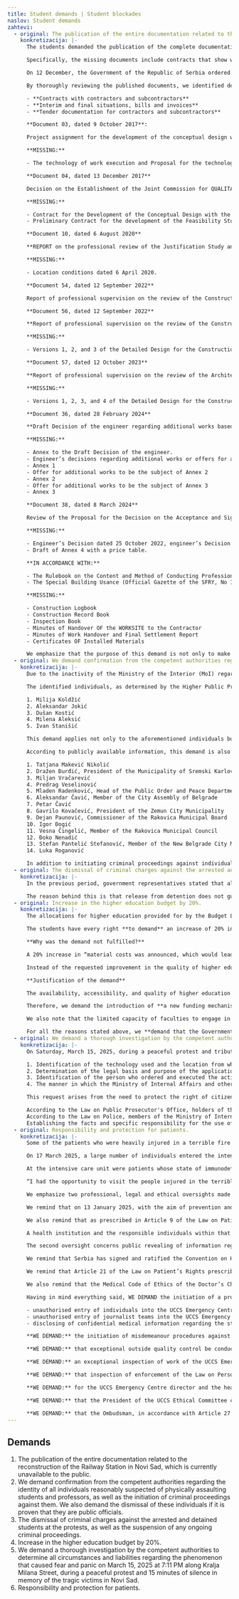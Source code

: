 ```yaml
---
title: Student demands | Student blockades
naslov: Student demands
zahtevi:
  - original: The publication of the entire documentation related to the reconstruction of the Railway Station in Novi Sad, which is currently unavailable to the public.
    konkretizacija: |-
      The students demanded the publication of the complete documentation related to the reconstruction of the Railway Station in Novi Sad. The initial response to this demand was that only the Prosecutor’s Office had access to the documentation, but shortly thereafter, it was partially published by other state authorities. Our colleagues from technical faculties, as well as from the Association of Architects of Serbia, have noticed that the published documents are missing key documentation necessary to establish the criminal responsibility of those who managed the reconstruction of the Railway Station and were involved in it.

      Specifically, the missing documents include contracts that show who did what on the Railway Station and how much it cost, why the reconstruction cost increased fivefold, as well as who is responsible for the Railway Station being ceremonially opened twice without an occupancy permit.

      On 12 December, the Government of the Republic of Serbia ordered the Ministry of Construction, Transport, and Infrastructure (MCTI) to publish all documents “at their disposal” and “related to the possible commission of a criminal offense due to the collapse of the canopy on the station building in Novi Sad.” This formulation leaves room for the Ministry to withhold certain documents if it deems them unavailable or not related to the canopy collapse. As a result, 195 documents were published, compared to the 857 held by the Prosecutor’s Office.

      By thoroughly reviewing the published documents, we identified deficiencies, of which the key ones are as follows:

      - **Contracts with contractors and subcontractors**
      - **Interim and final situations, bills and invoices**
      - **Tender documentation for contractors and subcontractors**

      **Document 03, dated 9 October 2017**:

      Project assignment for the development of the conceptual design with a Justification Study for the modernization, reconstruction, and construction of the BG-SU-State Border Railway.

      **MISSING:**

      - The technology of work execution and Proposal for the technology, organization, and dynamics of work execution in accordance with the characteristics of the designed facilities (as required by the project assignment).

      **Document 04, dated 13 December 2017**

      Decision on the Establishment of the Joint Commission for QUALITATIVE, QUANTITATIVE, AND FINANCIAL DOCUMENTATION CONTROL subject to the Contract for the Development of the Conceptual Design with the Justification Study for the section of the NS-SU- State Border Railway.

      **MISSING:**

      - Contract for the Development of the Conceptual Design with the Justification Study for the section of the NS-SU-State Border (Kelebija) Railway, No 340-01-00493/2017-04, dated 20 October 2017, between the Republic of Serbia, the Institute of Transportation CIP, and the Serbian Railways Infrastructure JSC.
      - Preliminary Contract for the development of the Feasibility Study for the modernization of the BG-SU-State Border (Kelebija) Railway, dated 14 April 2015, No 340-01-00073/2015-01, between the Republic of Serbia and the Institute of Transportation CIP.

      **Document 10, dated 6 August 2020**

      **REPORT on the professional review of the Justification Study and the Conceptual Design (CD)**

      **MISSING:**

      - Location conditions dated 6 April 2020.

      **Document 54, dated 12 September 2022**

      Report of professional supervision on the review of the Construction Design 2/9.1.1.1 – static calculation – Version 3 of the Detailed Design (DD).

      **Document 56, dated 12 September 2022**

      **Report of professional supervision on the review of the Construction Design 2/9.1.1.1. – reinforcement and steel details – Version 3 of the Detailed Design (DD).**

      **MISSING:**

      - Versions 1, 2, and 3 of the Detailed Design for the Construction Design.

      **Document 57, dated 12 October 2023**

      **Report of professional supervision on the review of the Architectural Design – Detailed Design (DD) – Version 4**

      **MISSING:**

      - Versions 1, 2, 3, and 4 of the Detailed Design for the Construction Design.

      **Document 36, dated 28 February 2024**

      **Draft Decision of the engineer regarding additional works based on the instructions from the Financier/Client, to be the subject of Annex 4.**

      **MISSING:**

      - Annex to the Draft Decision of the engineer.
      - Engineer’s decisions regarding additional works or offers for additional works to be the subject of Annex 1.
      - Annex 1
      - Offer for additional works to be the subject of Annex 2
      - Annex 2
      - Offer for additional works to be the subject of Annex 3
      - Annex 3

      **Document 38, dated 8 March 2024**

      Review of the Proposal for the Decision on the Acceptance and Signing of Annex 4 to the Commercial Contract dated 7 July 2018.

      **MISSING:**

      - Engineer’s Decision dated 25 October 2022, engineer’s Decision dated 3 October 2022, engineer’s Decision dated 8 March 2024.
      - Draft of Annex 4 with a price table.

      **IN ACCORDANCE WITH:**

      - The Rulebook on the Content and Method of Conducting Professional Supervision (Official Gazette of the Republic of Serbia, Nos 22/2015 and 24/2017).
      - The Special Building Usance (Official Gazette of the SFRY, No 18/77).

      **MISSING:**

      - Construction Logbook
      - Construction Record Book
      - Inspection Book
      - Minutes of Handover OF the WORKSITE to the Contractor
      - Minutes of Work Handover and Final Settlement Report
      - Certificates OF Installed Materials

      We emphasize that the purpose of this demand is not only to make the documentation available to the public but also to encourage the Prosecutor’s Office to review it within the scope of its functioning system and subsequently take actions provided for by law.
  - original: We demand confirmation from the competent authorities regarding the identity of all individuals reasonably suspected of physically assaulting students and professors, as well as the initiation of criminal proceedings against them. We also demand the dismissal of these individuals if it is proven that they are public officials.
    konkretizacija: |-
      Due to the inactivity of the Ministry of the Interior (MoI) regarding this demand, the Dean of the Faculty of Dramatic Arts (FDA), Full Professor, filed a criminal complaint with the Third Basic Public Prosecutor’s Office on behalf of the Faculty on 2 December 2024. The criminal complaint concerns individuals reasonably suspected of physically assaulting students and professors of the Faculty on 22 November 2024, committing the criminal offense of Violent Behavior and Violent Behavior at a Public Gathering or Sporting Event.

      The identified individuals, as determined by the Higher Public Prosecutor’s Office in Belgrade, are:

      1. Milija Koldžić
      2. Aleksandar Jokić
      3. Dušan Kostić
      4. Milena Aleksić
      5. Ivan Stanišić

      This demand applies not only to the aforementioned individuals but also to any future individuals who physically assault students, professors, or any other persons participating in peaceful civil gatherings.

      According to publicly available information, this demand is also extended to individuals whose identities have not yet been confirmed by the competent authorities but are suspected to be:

      1. Tatjana Makević Nikolić
      2. Dražen Đurđić, President of the Municipality of Sremski Karlovci
      3. Miljan Vračarević
      4. Predrag Veselinović
      5. Mladen Radenković, Head of the Public Order and Peace Department, Belgrade Police Directorate
      6. Aleksandar Čavić, Member of the City Assembly of Belgrade
      7. Petar Čavić
      8. Gavrilo Kovačević, President of the Zemun City Municipality
      9. Dejan Paunović, Commissioner of the Rakovica Municipal Board
      10. Igor Đogić
      11. Vesna Čingelić, Member of the Rakovica Municipal Council
      12. Đoko Nenadić
      13. Stefan Pantelić Stefanović, Member of the New Belgrade City Municipality Council
      14. Luka Roganović

      In addition to initiating criminal proceedings against individuals who physically assaulted professors and students, and for whom this is to be confirmed, if it transpires that these individuals are public officials, in accordance with Article 2, paragraph 1, 3-4 of the Law on Prevention of Corruption and Article 112, paragraph 3 of the Criminal Code, we simultaneously demand their dismissal from office.
  - original: The dismissal of criminal charges against the arrested and detained students at the protests, as well as the suspension of any ongoing criminal proceedings.
    konkretizacija: |-
      In the previous period, government representatives stated that all participants in the civil protests had been released. However, this is not considered fulfillment of the demand.

      The reason behind this is that release from detention does not guarantee that these individuals will not be criminally prosecuted or that a conviction will not be rendered against them. In line with this, we demand that criminal charges against all students and professors who participated in civil protests be dismissed, and if criminal proceedings are ongoing, they should be suspended.
  - original: Increase in the higher education budget by 20%.
    konkretizacija: |-
      The allocations for higher education provided for by the Budget Law of the Republic of Serbia for 2025 from the sources of General Budget Revenues and Income amount to **60.15 billion dinars**. The allocations for higher education include items from the budget for Higher and University Education (Chapter 26.4), Student Standard (Chapter 26.5), and the Criminal Police University (Chapter 15.1).

      The students have every right **to demand** an increase of 20% in the aforementioned funds (i.e., an increase of approximately **12.03 billion dinars**, or **102.8 million euros**), which would bring the level of investment in higher education closer to that of Central and Eastern European countries (1.71% of GDP, according to OECD methodology).

      **Why was the demand not fulfilled?**

      A 20% increase in “material costs was announced, which would lead to an overall budget increase of only 4% (i.e., 22 million euros). “Material costs,” therefore, **refer only to a segment of the budget** for Higher and University Education.

      Instead of the requested improvement in the quality of higher education, part of the public has been misled into believing that the demand has been met.

      **Justification of the demand**

      The availability, accessibility, and quality of higher education are the standards of a progressive society, and its financing must not be questioned. The state is obliged to provide conditions in which higher education is a choice available to everyone, with a quality that is competitive on global university rankings. Shifting the financial burden from students to the budgetary income would significantly ease the conditions of studying at all levels, enabling greater participation of financially disadvantaged groups in higher education.

      Therefore, we demand the introduction of **a new funding mechanism** that, following amendments and supplements to the Law on Higher Education, would provide faculties with funds **equivalent to 50% of the total value of ECTS points** that students would otherwise pay. This would increase the funding for higher education without changing the actual cost of ECTS points (set by the faculties), **and students would pay 50% lower tuition fees than the full amount**. We consider this the first step toward free education. Furthermore, we demand that the remaining funds be evenly distributed between other budget categories, including Student Standards and Higher and University Education, excluding salaries and other employee income.

      We also note that the limited capacity of faculties to engage in scientific research hinders society in terms of technological and economic potential, while insufficient funding for research leads to the devaluation of the professional workforce and encourages their emigration from the country.

      For all the reasons stated above, we **demand that the Government**, based on Article 123, paragraph 4 of the Constitution of the Republic of Serbia and Article 150, paragraph 1 in conjunction with Article 171 of the Rules of Procedure of the National Assembly, submit to the National Assembly a **Proposal for Amendments and Supplements to the Budget Law of the Republic of Serbia for 2025**, in order to increase the budget for higher education by **12.03 billion dinars**. Additionally, we demand the **amendments and supplements to the Law on Higher Education**, which would oblige the state to contribute 50% of the total value of ECTS points. We consider the demands to be met when the National Assembly finally adopts the submitted Proposal in its original form, with the requested amendments and supplements to the Law on Higher Education. We remind you that in accordance with Article 106 of the Constitution of the Republic of Serbia, an extraordinary session can be convened, which would lead to the prompt unblocking of universities, provided that the first three demands have been met. By fulfilling these demands, the total allocation for higher education would amount to 110.55 billion dinars, and the share of spending on higher education in Serbia would thus reach **1.11% of the GDP**, which we consider the minimum acceptable level of investment in future budget laws.
  - original: We demand a thorough investigation by the competent authorities to determine all circumstances and liabilities regarding the phenomenon that caused fear and panic on March 15, 2025 at 7:11 PM along Kralja Milana Street, during a peaceful protest and 15 minutes of silence in memory of the tragic victims in Novi Sad.
    konkretizacija: |-
      On Saturday, March 15, 2025, during a peaceful protest and tribute to the victims in Novi Sad, a phenomenon of unknown origin occurred, which caused fear and panic among citizens. Given the seriousness of this event and its potential safety implications, and in accordance with the legal obligations of the competent authorities in the field of maintaining public order, peace and safety of citizens, we demand the conduct of a thorough investigation, as well as determining all relevant circumstances, including:

      1. Identification of the technology used and the location from which the unidentified phenomenon was caused;
      2. Determination of the legal basis and purpose of the application of the unidentified technology, as well as the determination of the grounds and justification of its application on March 15, 2025;
      3. Identification of the person who ordered and executed the action that led to the unidentified phenomenon, and the initiation of appropriate proceedings in accordance with the law, without delay;
      4. The manner in which the Ministry of Internal Affairs and other competent authorities will prevent the unfounded and unjustified application of unidentified technology as a means of coercion during peaceful gatherings of citizens in the future.

      This request arises from the need to protect the right of citizens to a peaceful assembly, which is clearly defined in the Constitution of the Republic of Serbia and the Law on the National Assembly. The rights to freedom of assembly and expression of opinion are one of the fundamental pillars of a democratic society. It is evident that this is an act of intimidation of citizens and a violation of fundamental human rights.

      According to the Law on Public Prosecutor's Office, holders of the Public Prosecutor's Office are expected to perform their duties professionally, conscientiously, impartially, fairly and without unnecessary delay, and to respect the independence of the Public Prosecutor's Office.
      According to the Law on Police, members of the Ministry of Internal Affairs are expected to behave professionally, to act impartially and depoliticized, and to respect legal regulations.
      Establishing the facts and specific responsibility for the use of unidentified technology as a means of coercion during a peaceful tribute to the victims in Novi Sad is a key step towards ensuring the protection of human rights and preventing similar incidents in the future.
  - original: Responsibility and protection for patients.
    konkretizacija: |-
      Some of the patients who were heavily injured in a terrible fire in the town of Kočani inNorth Macedonia were transported to Belgrade for treatment and were situated at the intensive care unit of the Emergency Centre of the University Clinical Centre of Serbia (UCCS).

      On 17 March 2025, a large number of individuals entered the intensive care unit, including the President of the Republic of Serbia, the Minister of Health who had resigned and a journalist team. These individuals violated several hygiene measures which serve to protect patients from risk factors which may lead to serious endangerment of their health and life. The oversights, among other things, include: not using the adequate footwear and clothing, not using the adequate sterile equipment for audiovisual equipment, improper wearing of medical gowns, removal of medical face masks while giving statements to the media, touching patients without using sterile gloves.

      At the intensive care unit were patients whose state of immunodeficiency, caused by thermal skin damage, places them in extreme risk of infections which would eventually endanger their health and life, of which preventable hospital infections are the most dangerous and ethically and morally unacceptable. Through these oversights the rules of the medicinal profession and ethical code were flagrantly broken. Photographs and video recordings showing the heavily injured patients were published in native media. We stress that these patients are foreign citizens, among whom many are underage individuals. Some of the recordings prove the access of an unauthorised individual to a patient’s temperature chart, which is a confidential medical document. Through the President of Serbia’s press statement, the public gained insight into confidential medical information which were put forward in the following way:

      “I had the opportunity to visit the people injured in the terrible tragedy in Kočani in North Macedonia. Nine of them are here at the Clinical Centre. I previously visited two of them, then together we visited seven of them. The last person we visited was in life-threatening condition, the rest are not, although that should not be said. The burn degree is from four percent to, to not scare the families, much higher levels.“

      We emphasize two professional, legal and ethical oversights made on this occasion. The first oversight concerns the entry of the President of the Republic and numerous members of journalist teams into the intensive care unit of one of the most prestigious health institutions in Serbia, without adequate protection, endangering the health of patients with burns which are susceptible to infection. One of the photographs even depicts the President touching such a patient without sterile gloves.

      We remind that on 13 January 2025, with the aim of prevention and control of the spread of respiratory infections, the Central Commission for Hospital Infections of the UCCS implemented visiting restrictions for all hospitalised patients at all UCCS clinics.

      We also remind that as prescribed in Article 9 of the Law on Patient’s Rights, the patient has the right to timely and quality health service in accordance with their health condition and established professional standards. The right to the quality of health service includes the corresponding level of health service and humane treatment of the patient. The patient’s right to safety in ensuring health protection is guaranteed by Article 10 of the Law on Patient’s Rights, and as such the health institution is obligated to ensure safety while providing healthcare, and to continually track risk factors and take steps to reduce them.

      A health institution and the responsible individuals within that institution which allow a large number of unauthorised and inadequately trained individuals to enter the intensive care unit and record, photograph and even touch patients in critical condition, break elementary rules of their profession and the protocols regarding handling immunocompromised patients.

      The second oversight concerns public revealing of information regarding the health status of patients.

      We remind that Serbia has signed and ratified the Convention on Human Rights and Biomedicine, which states that everyone has the right to respect of privacy regarding information on their health (Article 10 of the Convention). The European Court of Human Rights particularly insists in its practice on the protection of the right to respect of privacy in the context of protecting health information. It is the duty of the state not only to ensure conditions for enjoyment of the rights to dignity and privacy, but to actively ensure those rights are NOT being violated.

      We remind that Article 21 of the Law on Patient’s Rights prescribes that information on health status is particularly sensitive information regarding the patient’s identity. All healthcare workers and co-workers are obligated to safekeep this information, as well as all other persons employed in healthcare institutions and health insurance organisations, who have access to that information solely for the sake of practising their profession regulated by law. Anyone who, without authorisation or consent of a patient or legal representative, reveals information about another’s health status in public, is responsible for revealing particularly sensitive information. The aforementioned individuals can only be released from their obligation to safekeep the patient’s health information by written acceptance from the patient or their legal representative, or based on a court decision (Article 22 of the Law on Patient’s Rights). A violation of the obligation to safekeep particularly sensitive information regarding the patient’s identity is sanctioned as a misdemeanour.

      We also remind that the Medical Code of Ethics of the Doctor’s Chamber of Serbia prescribes that professional secrecy includes all of the doctor’s knowledge of the patient and their personal, family and social environment, as well as all information related to determining, treating and tracking the disease that the doctor has obtained during practise of their profession. A secret is disclosed only to the necessary measure and only to the individual responsible who requires that information to prevent consequences. On top of that, when it is allowed, information regarding the patient may be disclosed only in a manner which maintains the anonimity of the patient. In such an instance, respect of the patient’s personal dignity must be maintained. We believe that it is the responsibility of the Doctor’s Chamber of Serbia to respond without delay to the unscrupulous violation of all professional and ethical principles of the doctor’s profession.

      Having in mind everything said, WE DEMAND the initiation of a procedure to determine responsibility and the dismissal of UCCS director Prof. Dr Jelena Drulović, UCCS Emergency Centre director Asst. Prof. Dr Marko Ercegovac, head of the intensive care unit of the UCCS Emergency Centre Asst. Prof. Dr Dušan Micić, for allowing or not preventing the following:

      - unauthorised entry of individuals into the UCCS Emergency Centre intensive care unit, without adequate safety equipment, which created greater danger to the health and life of immunocompromised patients;
      - unauthorised entry of journalist teams into the UCCS Emergency Centre intensive care unit and photographing and recording the patients situated there, which violated their personal dignity and created greater danger to the health and life of immunocompromised patients;
      - disclosing of confidential medical information regarding the status of patients situated at the UCCS Emergency Centre intensive care unit to unauthorised individuals, which the President of the Republic of Serbia put forward into the public, thereby violating the dignity of the patients, peaceful family life and and the right to privacy of those patients.

      **WE DEMAND:** the initiation of misdemeanour procedures against the healthcare institution, the responsible individuals within the healthcare institution and the healthcare workers who violated the obligation to safekeep particularly sensitive information regarding the patient’s identity, contrary to provisions of Article 21 and 22 of the Law on Patient’s Rights.

      **WE DEMAND:** that exceptional outside quality control be conducted on the professional work of the UCCS Emergency Centre in accordance with Article 191 of the Health Care Law (333) and for the conclusion and recommendations of the conducted supervision to be made available to the public, while keeping in line with protection of identity information.

      **WE DEMAND:** an exceptional inspection of work of the UCCS Emergency Centre and for the report on established violations and recommendations to be made available to the public in accordance with Article 246 333 and the Law on Inspection Supervision, while keeping in line with protection of identity information.

      **WE DEMAND:** that inspection of enforcement of the Law on Personal Data Protection at the UCCS Emergency Centre be carried out, i.e. that inspection be carried out in accordance with its authority as defined in Articles 78 and 79 of the Law on Personal Data Protection.

      **WE DEMAND:** for the UCCS Emergency Centre director and the head of the UCCS Emergency Centre intensive care unit to inform us without delay on the conduct protocols in the intensive care unit.

      **WE DEMAND:** that the President of the UCCS Ethical Committee convene a public meeting without delay and to deliver to the Faculty of Medicine in blockade and the public a written finding and opinion on whether a violation of the Ethics and Business Code occurred on 17 March 2025 by allowing unauthorised persons into the UCCS Emergency Centre intensive care unit.

      **WE DEMAND:** that the Ombudsman, in accordance with Article 27 of the Law on the Ombudsman, conduct a work control procedure of the USSC Emergency Centre relating to violations of rights in the field of healthcare and the endangerment of health and life of patients on 17March 2025.
---
```

## Demands

1. The publication of the entire documentation related to the reconstruction of the Railway Station in Novi Sad, which is currently unavailable to the public.
2. We demand confirmation from the competent authorities regarding the identity of all individuals reasonably suspected of physically assaulting students and professors, as well as the initiation of criminal proceedings against them. We also demand the dismissal of these individuals if it is proven that they are public officials.
3. The dismissal of criminal charges against the arrested and detained students at the protests, as well as the suspension of any ongoing criminal proceedings.
4. Increase in the higher education budget by 20%.
5. We demand a thorough investigation by the competent authorities to determine all circumstances and liabilities regarding the phenomenon that caused fear and panic on March 15, 2025 at 7:11 PM along Kralja Milana Street, during a peaceful protest and 15 minutes of silence in memory of the tragic victims in Novi Sad.
6. Responsibility and protection for patients.
